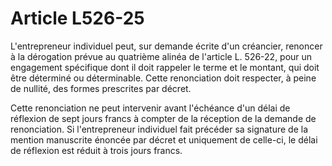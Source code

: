 # Article L526-25

L'entrepreneur individuel peut, sur demande écrite d'un créancier, renoncer à la dérogation prévue au quatrième alinéa de l'article L. 526-22, pour un engagement spécifique dont il doit rappeler le terme et le montant, qui doit être déterminé ou déterminable. Cette renonciation doit respecter, à peine de nullité, des formes prescrites par décret.

Cette renonciation ne peut intervenir avant l'échéance d'un délai de réflexion de sept jours francs à compter de la réception de la demande de renonciation. Si l'entrepreneur individuel fait précéder sa signature de la mention manuscrite énoncée par décret et uniquement de celle-ci, le délai de réflexion est réduit à trois jours francs.
